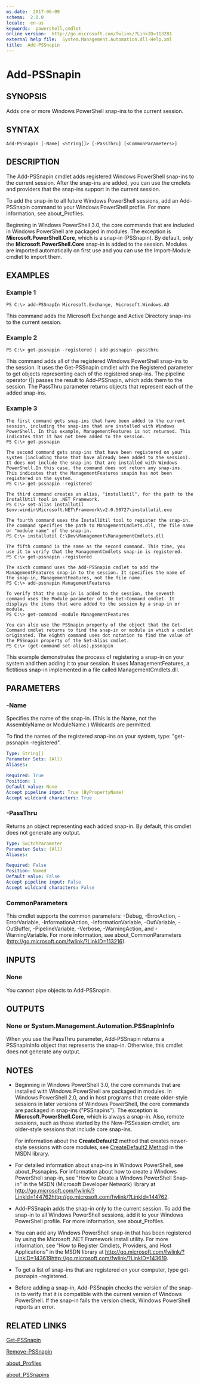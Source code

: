```yaml
---
ms.date:  2017-06-09
schema:  2.0.0
locale:  en-us
keywords:  powershell,cmdlet
online version:  http://go.microsoft.com/fwlink/?LinkID=113281
external help file:  System.Management.Automation.dll-Help.xml
title:  Add-PSSnapin
---
```


# Add-PSSnapin
## SYNOPSIS
Adds one or more Windows PowerShell snap-ins to the current session.
## SYNTAX

```
Add-PSSnapin [-Name] <String[]> [-PassThru] [<CommonParameters>]
```

## DESCRIPTION
The Add-PSSnapin cmdlet adds registered Windows PowerShell snap-ins to the current session.
After the snap-ins are added, you can use the cmdlets and providers that the snap-ins support in the current session.

To add the snap-in to all future Windows PowerShell sessions, add an Add-PSSnapin command to your Windows PowerShell profile.
For more information, see about_Profiles.

Beginning in Windows PowerShell 3.0, the core commands that are included in Windows PowerShell are packaged in modules.
The exception is **Microsoft.PowerShell.Core**, which is a snap-in (PSSnapin).
By default, only the **Microsoft.PowerShell.Core** snap-in is added to the session.
Modules are imported automatically on first use and you can use the Import-Module cmdlet to import them.
## EXAMPLES

### Example 1
```
PS C:\> add-PSSnapIn Microsoft.Exchange, Microsoft.Windows.AD
```

This command adds the Microsoft Exchange and Active Directory snap-ins to the current session.
### Example 2
```
PS C:\> get-pssnapin -registered | add-pssnapin -passthru
```

This command adds all of the registered Windows PowerShell snap-ins to the session.
It uses the Get-PSSnapin cmdlet with the Registered parameter to get objects representing each of the registered snap-ins.
The pipeline operator (|) passes the result to Add-PSSnapin, which adds them to the session.
The PassThru parameter returns objects that represent each of the added snap-ins.
### Example 3
```
The first command gets snap-ins that have been added to the current session, including the snap-ins that are installed with Windows PowerShell. In this example, ManagementFeatures is not returned. This indicates that it has not been added to the session.
PS C:\> get-pssnapin

The second command gets snap-ins that have been registered on your system (including those that have already been added to the session). It does not include the snap-ins that are installed with Windows PowerShell.In this case, the command does not return any snap-ins. This indicates that the ManagementFeatures snapin has not been registered on the system.
PS C:\> get-pssnapin -registered

The third command creates an alias, "installutil", for the path to the InstallUtil tool in .NET Framework.
PS C:\> set-alias installutil $env:windir\Microsoft.NET\Framework\v2.0.50727\installutil.exe

The fourth command uses the InstallUtil tool to register the snap-in. The command specifies the path to ManagementCmdlets.dll, the file name or "module name" of the snap-in.
PS C:\> installutil C:\Dev\Management\ManagementCmdlets.dll

The fifth command is the same as the second command. This time, you use it to verify that the ManagementCmdlets snap-in is registered.
PS C:\> get-pssnapin -registered

The sixth command uses the Add-PSSnapin cmdlet to add the ManagementFeatures snap-in to the session. It specifies the name of the snap-in, ManagementFeatures, not the file name.
PS C:\> add-pssnapin ManagementFeatures

To verify that the snap-in is added to the session, the seventh command uses the Module parameter of the Get-Command cmdlet. It displays the items that were added to the session by a snap-in or module.
PS C:\> get-command -module ManagementFeatures

You can also use the PSSnapin property of the object that the Get-Command cmdlet returns to find the snap-in or module in which a cmdlet originated. The eighth command uses dot notation to find the value of the PSSnapin property of the Set-Alias cmdlet.
PS C:\> (get-command set-alias).pssnapin
```

This example demonstrates the process of registering a snap-in on your system and then adding it to your session.
It uses ManagementFeatures, a fictitious snap-in implemented in a file called ManagementCmdlets.dll.
## PARAMETERS

### -Name
Specifies the name of the snap-in.
(This is the Name, not the AssemblyName or ModuleName.) Wildcards are permitted.

To find the names of the registered snap-ins on your system, type: "get-pssnapin -registered".

```yaml
Type: String[]
Parameter Sets: (All)
Aliases: 

Required: True
Position: 1
Default value: None
Accept pipeline input: True (ByPropertyName)
Accept wildcard characters: True
```

### -PassThru
Returns an object representing each added snap-in.
By default, this cmdlet does not generate any output.

```yaml
Type: SwitchParameter
Parameter Sets: (All)
Aliases: 

Required: False
Position: Named
Default value: False
Accept pipeline input: False
Accept wildcard characters: False
```

### CommonParameters
This cmdlet supports the common parameters: -Debug, -ErrorAction, -ErrorVariable, -InformationAction, -InformationVariable, -OutVariable, -OutBuffer, -PipelineVariable, -Verbose, -WarningAction, and -WarningVariable. For more information, see about_CommonParameters (http://go.microsoft.com/fwlink/?LinkID=113216).
## INPUTS

### None
You cannot pipe objects to Add-PSSnapin.
## OUTPUTS

### None or System.Management.Automation.PSSnapInInfo
When you use the PassThru parameter, Add-PSSnapin returns a PSSnapInInfo object that represents the snap-in.
Otherwise, this cmdlet does not generate any output.
## NOTES
* Beginning in Windows PowerShell 3.0, the core commands that are installed with Windows PowerShell are packaged in modules. In Windows PowerShell 2.0, and in host programs that create older-style sessions in later versions of Windows PowerShell, the core commands are packaged in snap-ins ("PSSnapins"). The exception is **Microsoft.PowerShell.Core**, which is always a snap-in. Also, remote sessions, such as those started by the New-PSSession cmdlet, are older-style sessions that include core snap-ins.

  For information about the **CreateDefault2** method that creates newer-style sessions with core modules, see [CreateDefault2 Method](https://msdn.microsoft.com/en-us/library/system.management.automation.runspaces.initialsessionstate.createdefault2(v=vs.85).aspx) in the MSDN library.

* For detailed information about snap-ins in Windows PowerShell, see about_Pssnapins. For information about how to create a Windows PowerShell snap-in, see "How to Create a Windows PowerShell Snap-in" in the MSDN (Microsoft Developer Network) library at http://go.microsoft.com/fwlink/?LinkId=144762http://go.microsoft.com/fwlink/?LinkId=144762.
* Add-PSSnapin adds the snap-in only to the current session. To add the snap-in to all Windows PowerShell sessions, add it to your Windows PowerShell profile. For more information, see about_Profiles.
* You can add any Windows PowerShell snap-in that has been registered by using the Microsoft .NET Framework install utility. For more information, see "How to Register Cmdlets, Providers, and Host Applications" in the MSDN library at http://go.microsoft.com/fwlink/?LinkID=143619http://go.microsoft.com/fwlink/?LinkID=143619.
* To get a list of snap-ins that are registered on your computer, type get-pssnapin -registered.
* Before adding a snap-in, Add-PSSnapin checks the version of the snap-in to verify that it is compatible with the current version of Windows PowerShell. If the snap-in fails the version check, Windows PowerShell reports an error.
## RELATED LINKS

[Get-PSSnapin](Get-PSSnapin.md)

[Remove-PSSnapin](Remove-PSSnapin.md)

[about_Profiles](about/about_profiles.md)

[about_PSSnapins](About/about_PSSnapins.md)

